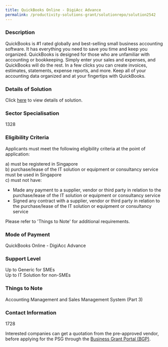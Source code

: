 ```yaml
---
title: QuickBooks Online - DigiAcc Advance
permalink: /productivity-solutions-grant/solutionrepo/solution2542
---
```


### Description

QuickBooks is #1 rated globally and best-selling small business accounting software. It has everything you need to save you time and keep you organized. QuickBooks is designed for those who are unfamiliar with accounting or bookkeeping. Simply enter your sales and expenses, and QuickBooks will do the rest. In a few clicks you can create invoices, estimates, statements, expense reports, and more. Keep all of your accounting data organized and at your fingertips with QuickBooks.

### Details of Solution

Click <a href='InBusiness Solutions Pte Ltd' target='_blank' rel='noopener'>here</a> to view details of solution.

### Sector Specialisation

 1328 

### Eligibility Criteria

Applicants must meet the following eligibility criteria at the point of application:

a) must be registered in Singapore <br>
b) purchase/lease of the IT solution or equipment or consultancy service must be used in Singapore <br>
c) must not have:
- Made any payment to a supplier, vendor or third party in relation to the purchase/lease of the IT solution or equipment or consultancy service
- Signed any contract with a supplier, vendor or third party in relation to the purchase/lease of the IT solution or equipment or consultancy service

Please refer to 'Things to Note' for additional requirements.

### Mode of Payment
QuickBooks Online - DigiAcc Advance

### Support Level
Up to Generic for SMEs <br>
Up to IT Solution for non-SMEs

### Things to Note
Accounting Management and Sales Management System (Part 3)

### Contact Information
1728

Interested companies can get a quotation from the pre-approved vendor, before applying for the PSG through the <a target='_blank' rel='noopener' href='https://www.businessgrants.gov.sg/'>Business Grant Portal (BGP)</a>.
